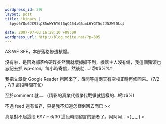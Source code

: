 ```yaml
--- 
wordpress_id: 395
layout: post
title: !binary |
  5pys6YOo6JC95qC85oWY6YGt5qC454iG5LmL6YGT5q2J5ZWf5LqL

date: 2007-07-03 16:28:10 +08:00
wordpress_url: http://blog.xdite.net/?p=395
---
```

AS WE SEE，本部落格慘遭核爆。

沒有啦，是因為部落格硬碟突然間就壞掉抓不到，機器主人沒有備，我這個豬頭也忘記去抓 wp-cron，每小時寄信，然後就 ….!@#$%%^

我把文章從 Google Reader 撈回來了，時間等這兩天有空校正時再修回來。（7/2 , 7/3 這段時間在忙）

至於comment 就…..（精彩的真業代假業代戰爭就這樣的…!@#$%)

不過 feed 還有留存，只是我不知道怎樣倒回去而已 ><

真是對不起這段 6/17 ~ 6/30 這段時間留言的讀者了。阿阿阿….<( _ _ ) >
